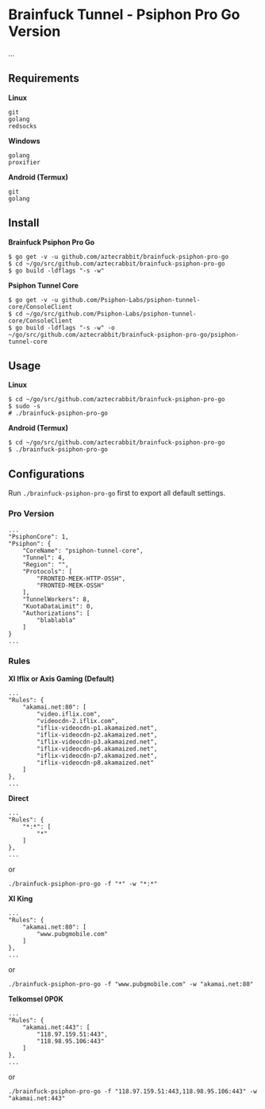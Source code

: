 # Brainfuck Tunnel - Psiphon Pro Go Version

...


Requirements
------------

**Linux**

    git
    golang
    redsocks

**Windows**

    golang
    proxifier

**Android (Termux)**

    git
    golang


Install
-------

**Brainfuck Psiphon Pro Go**

    $ go get -v -u github.com/aztecrabbit/brainfuck-psiphon-pro-go
    $ cd ~/go/src/github.com/aztecrabbit/brainfuck-psiphon-pro-go
    $ go build -ldflags "-s -w"

**Psiphon Tunnel Core**

    $ go get -v -u github.com/Psiphon-Labs/psiphon-tunnel-core/ConsoleClient
    $ cd ~/go/src/github.com/Psiphon-Labs/psiphon-tunnel-core/ConsoleClient
    $ go build -ldflags "-s -w" -o ~/go/src/github.com/aztecrabbit/brainfuck-psiphon-pro-go/psiphon-tunnel-core


Usage
-----

**Linux**

    $ cd ~/go/src/github.com/aztecrabbit/brainfuck-psiphon-pro-go
    $ sudo -s
    # ./brainfuck-psiphon-pro-go


**Android (Termux)**

    $ cd ~/go/src/github.com/aztecrabbit/brainfuck-psiphon-pro-go
    $ ./brainfuck-psiphon-pro-go


Configurations
--------------

Run `./brainfuck-psiphon-pro-go` first to export all default settings.


### Pro Version

    ...
    "PsiphonCore": 1,
    "Psiphon": {
        "CoreName": "psiphon-tunnel-core",
        "Tunnel": 4,
        "Region": "",
        "Protocols": [
            "FRONTED-MEEK-HTTP-OSSH",
            "FRONTED-MEEK-OSSH"
        ],
        "TunnelWorkers": 8,
        "KuotaDataLimit": 0,
        "Authorizations": [
            "blablabla"
        ]
    }
    ...


### Rules

**Xl Iflix or Axis Gaming (Default)**

    ...
    "Rules": {
        "akamai.net:80": [
            "video.iflix.com",
            "videocdn-2.iflix.com",
            "iflix-videocdn-p1.akamaized.net",
            "iflix-videocdn-p2.akamaized.net",
            "iflix-videocdn-p3.akamaized.net",
            "iflix-videocdn-p6.akamaized.net",
            "iflix-videocdn-p7.akamaized.net",
            "iflix-videocdn-p8.akamaized.net"
        ]
    },
    ...

**Direct**

    ...
    "Rules": {
        "*:*": [
            "*"
        ]
    },
    ...

or

    ./brainfuck-psiphon-pro-go -f "*" -w "*:*"

**Xl King**

    ...
    "Rules": {
        "akamai.net:80": [
            "www.pubgmobile.com"
        ]
    },
    ...

or

    ./brainfuck-psiphon-pro-go -f "www.pubgmobile.com" -w "akamai.net:80"

**Telkomsel 0P0K**

    ...
    "Rules": {
        "akamai.net:443": [
            "118.97.159.51:443",
            "118.98.95.106:443"
        ]
    },
    ...

or

    ./brainfuck-psiphon-pro-go -f "118.97.159.51:443,118.98.95.106:443" -w "akamai.net:443"
